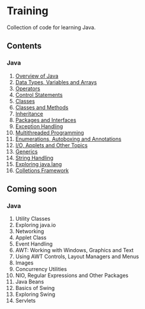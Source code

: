 # Training
Collection of code for learning Java.

## Contents
### Java
1. [Overview of Java](Java/Chapter_02)
2. [Data Types, Variables and Arrays](Java/Chapter_03)
3. [Operators](Java/Chapter_04)
4. [Control Statements](Java/Chapter_05)
5. [Classes](Java/Chapter_06)
6. [Classes and Methods](Java/Chapter_07)
7. [Inheritance](Java/Chapter_08)
8. [Packages and Interfaces](Java/Chapter_09)
9. [Exception Handling](Java/Chapter_10)
10. [Multithreaded Programming](Java/Chapter_11)
11. [Enumerations, Autoboxing and Annotations](Java/Chapter_12)
12. [I/O, Applets and Other Topics](Java/Chapter_13)
13. [Generics](Java/Chapter_14)
14. [String Handling](Java/Chapter_15)
15. [Exploring java.lang](Java/Chapter_16)
16. [Colletions Framework](Java/Chapter_17)

## Coming soon
### Java
1. Utility Classes
2. Exploring java.io
3. Networking
4. Applet Class
5. Event Handling
6. AWT: Working with Windows, Graphics and Text
7. Using AWT Controls, Layout Managers and Menus
8. Images
9. Concurrency Utilities
10. NIO, Regular Expressions and Other Packages
11. Java Beans
12. Basics of Swing
13. Exploring Swing
14. Servlets
